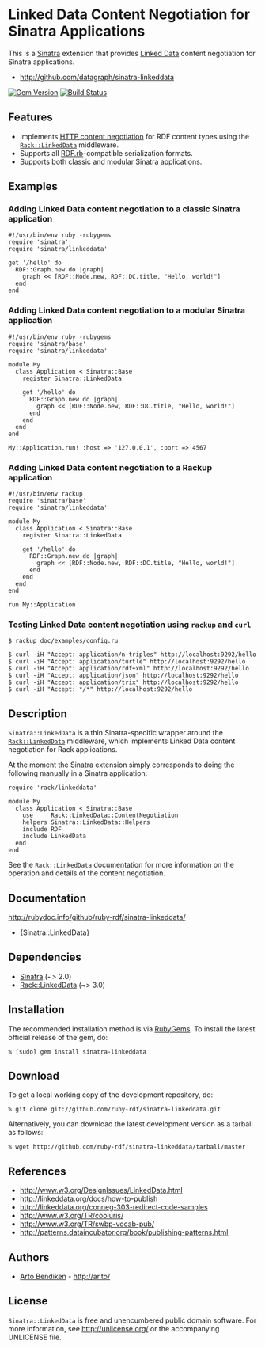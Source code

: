 # Linked Data Content Negotiation for Sinatra Applications

This is a [Sinatra][] extension that provides [Linked Data][] content
negotiation for Sinatra applications.

* <http://github.com/datagraph/sinatra-linkeddata>

[![Gem Version](https://badge.fury.io/rb/sinatra-linkeddata.png)](http://badge.fury.io/rb/sinatra-linkeddata)
[![Build Status](https://travis-ci.org/ruby-rdf/sinatra-linkeddata.png?branch=master)](http://travis-ci.org/ruby-rdf/sinatra-linkeddata)

## Features

* Implements [HTTP content negotiation][conneg] for RDF content types using
  the [`Rack::LinkedData`][Rack::LinkedData] middleware.
* Supports all [RDF.rb][]-compatible serialization formats.
* Supports both classic and modular Sinatra applications.

## Examples

### Adding Linked Data content negotiation to a classic Sinatra application

    #!/usr/bin/env ruby -rubygems
    require 'sinatra'
    require 'sinatra/linkeddata'
    
    get '/hello' do
      RDF::Graph.new do |graph|
        graph << [RDF::Node.new, RDF::DC.title, "Hello, world!"]
      end
    end

### Adding Linked Data content negotiation to a modular Sinatra application

    #!/usr/bin/env ruby -rubygems
    require 'sinatra/base'
    require 'sinatra/linkeddata'
    
    module My
      class Application < Sinatra::Base
        register Sinatra::LinkedData
    
        get '/hello' do
          RDF::Graph.new do |graph|
            graph << [RDF::Node.new, RDF::DC.title, "Hello, world!"]
          end
        end
      end
    end
    
    My::Application.run! :host => '127.0.0.1', :port => 4567

### Adding Linked Data content negotiation to a Rackup application

    #!/usr/bin/env rackup
    require 'sinatra/base'
    require 'sinatra/linkeddata'
    
    module My
      class Application < Sinatra::Base
        register Sinatra::LinkedData
    
        get '/hello' do
          RDF::Graph.new do |graph|
            graph << [RDF::Node.new, RDF::DC.title, "Hello, world!"]
          end
        end
      end
    end
    
    run My::Application

### Testing Linked Data content negotiation using `rackup` and `curl`

    $ rackup doc/examples/config.ru
    
    $ curl -iH "Accept: application/n-triples" http://localhost:9292/hello
    $ curl -iH "Accept: application/turtle" http://localhost:9292/hello
    $ curl -iH "Accept: application/rdf+xml" http://localhost:9292/hello
    $ curl -iH "Accept: application/json" http://localhost:9292/hello
    $ curl -iH "Accept: application/trix" http://localhost:9292/hello
    $ curl -iH "Accept: */*" http://localhost:9292/hello

## Description

`Sinatra::LinkedData` is a thin Sinatra-specific wrapper around the
[`Rack::LinkedData`][Rack::LinkedData] middleware, which implements Linked
Data content negotiation for Rack applications.

At the moment the Sinatra extension simply corresponds
to doing the following manually in a Sinatra application:

    require 'rack/linkeddata'
    
    module My
      class Application < Sinatra::Base
        use     Rack::LinkedData::ContentNegotiation
        helpers Sinatra::LinkedData::Helpers
        include RDF
        include LinkedData
      end
    end

See the `Rack::LinkedData` documentation for more information on the
operation and details of the content negotiation.

## Documentation

<http://rubydoc.info/github/ruby-rdf/sinatra-linkeddata/>

* {Sinatra::LinkedData}

## Dependencies

* [Sinatra](http://rubygems.org/gems/sinatra) (~> 2.0)
* [Rack::LinkedData](http://rubygems.org/gems/rack-linkeddata) (~> 3.0)

## Installation

The recommended installation method is via [RubyGems](http://rubygems.org/).
To install the latest official release of the gem, do:

    % [sudo] gem install sinatra-linkeddata

## Download

To get a local working copy of the development repository, do:

    % git clone git://github.com/ruby-rdf/sinatra-linkeddata.git

Alternatively, you can download the latest development version as a tarball
as follows:

    % wget http://github.com/ruby-rdf/sinatra-linkeddata/tarball/master

## References

* <http://www.w3.org/DesignIssues/LinkedData.html>
* <http://linkeddata.org/docs/how-to-publish>
* <http://linkeddata.org/conneg-303-redirect-code-samples>
* <http://www.w3.org/TR/cooluris/>
* <http://www.w3.org/TR/swbp-vocab-pub/>
* <http://patterns.dataincubator.org/book/publishing-patterns.html>

## Authors

* [Arto Bendiken](http://github.com/bendiken) - <http://ar.to/>

## License

`Sinatra::LinkedData` is free and unencumbered public domain software. For more
information, see <http://unlicense.org/> or the accompanying UNLICENSE file.

[Sinatra]:          http://www.sinatrarb.com/
[Rack]:             http://rack.github.com/
[RDF.rb]:           http://ruby-rdf.github.com/rdf/
[Rack::LinkedData]: http://datagraph.rubyforge.org/rack-linkeddata/
[Linked Data]:      http://linkeddata.org/
[conneg]:           http://en.wikipedia.org/wiki/Content_negotiation

